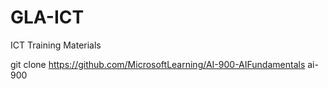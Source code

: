 # GLA-ICT
ICT Training Materials


git clone https://github.com/MicrosoftLearning/AI-900-AIFundamentals ai-900
